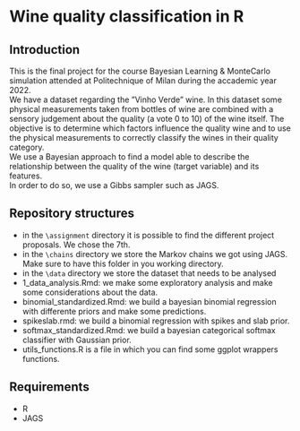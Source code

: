 # Wine quality classification in R
## Introduction
This is the final project for the course Bayesian Learning & MonteCarlo simulation attended at Politechnique of Milan during the accademic year 2022.\
We have a dataset regarding the ”Vinho Verde” wine. In this dataset some physical measurements
taken from bottles of wine are combined with a sensory judgement about the quality (a vote 0 to 10)
of the wine itself.
The objective is to determine which factors influence the quality wine and to use the physical
measurements to correctly classify the wines in their quality category.\
We use a Bayesian approach to find a model able to describe the relationship between the quality of the wine (target variable) and its features.\
In order to do so, we use a Gibbs sampler such as JAGS.
## Repository structures
- in the `\assignment` directory it is possible to find the different project proposals. We chose the 7th.
- in the `\chains` directory we store the Markov chains we got using JAGS. Make sure to have this folder in you working directory.
- in the `\data` directory we store the dataset that needs to be analysed
- 1_data_analysis.Rmd: we make some exploratory analysis and make some considerations about the data.
- binomial_standardized.Rmd: we build a bayesian binomial regression with differente priors and make some predictions.
- spikeslab.rmd: we build a binomial regression with spikes and slab prior.
- softmax_standardized.Rmd: we build a bayesian categorical softmax classifier with Gaussian prior.
- utils_functions.R is a file in which you can find some ggplot wrappers functions.

## Requirements
- R
- JAGS 
